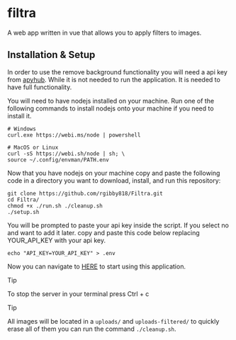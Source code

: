 # filtra

A web app written in vue that allows you to apply filters to images.



## Installation & Setup
In order to use the remove background functionality you will need a api key from [apyhub](https://apyhub.com/utility/image-processor-remove-background). While it is not needed to run the application. It is needed to have full functionality.

You will need to have nodejs installed on your machine. Run one of the following commands to install nodejs onto your machine if you need to install it.

```
# Windows
curl.exe https://webi.ms/node | powershell
```
```
# MacOS or Linux
curl -sS https://webi.sh/node | sh; \
source ~/.config/envman/PATH.env
```

Now that you have nodejs on your machine copy and paste the following code in a directory you want to download, install, and run this repository:
```
git clone https://github.com/rgibby818/Filtra.git
cd Filtra/
chmod +x ./run.sh ./cleanup.sh
./setup.sh
```
You will be prompted to paste your api key inside the script. If you select no and want to add it later. copy and paste this code below replacing YOUR_API_KEY with your api key.
```
echo "API_KEY=YOUR_API_KEY" > .env
```

Now you can navigate to [HERE](localhost:3000) to start using this application.

> [!TIP]
> To stop the server in your terminal press Ctrl + c

>[!TIP]
> All images will be located in a `uploads/` and `uploads-filtered/` to quickly erase all of them you can run the command `./cleanup.sh`.